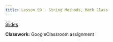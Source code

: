 ```yaml
---
title: Lesson 09 - String Methods, Math Class
---
```


[Slides](https://github.com/novillo-cs/apcsa_material/blob/main/lessons/09_indexOf_compareTo_math_class.pdf)

**Classwork:** GoogleClassroom assignment
